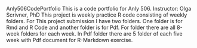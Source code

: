 Anly506CodePortfolio
This is a code portfolio for Anly 506.
Instructor: Olga Scrivner, PhD
This project is weekly practice R code consisting of weekly folders.
For This project submission I have two folders.
One folder is for Rmd and R Code and another folder is for Pdf.
For folder there are all 8-week folders for each week.
In Pdf folder there are 5 folder of each five week with Pdf document for R-Markdown exercise.
